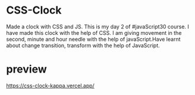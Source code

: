 # CSS-Clock
Made a clock with CSS and JS.
This is my day 2 of #javaScript30 course. I have made this clock with the help of CSS. I am giving movement in the second, minute and hour needle with the help of javaScript.Have learnt about change transition, transform with the help of JavaScript.
# preview
https://css-clock-kappa.vercel.app/
